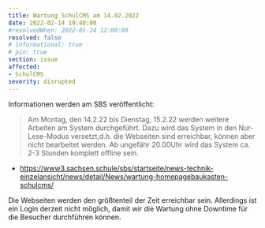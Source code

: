 ```yaml
---
title: Wartung SchulCMS am 14.02.2022
date: 2022-02-14 19:40:00
#resolvedWhen: 2022-01-24 12:00:00
resolved: false
# informational: true
# pin: true
section: issue
affected:
- SchulCMS
severity: disrupted
---
```


Informationen werden am SBS veröffentlicht:

> Am Montag, den 14.2.22 bis Dienstag, 15.2.22 werden weitere Arbeiten am System durchgeführt.
> Dazu wird das System in den Nur-Lese-Modus versetzt,d.h. die Webseiten sind erreichbar, können aber nicht bearbeitet werden.
> Ab ungefähr 20.00Uhr wird das System ca. 2-3 Stunden komplett offline sein. 

* https://www3.sachsen.schule/sbs/startseite/news-technik-einzelansicht/news/detail/News/wartung-homepagebaukasten-schulcms/

Die Webseiten werden den größtenteil der Zeit erreichbar sein.
Allerdings ist ein Login derzeit nicht möglich, damit wir die Wartung ohne Downtime für die Besucher durchführen können.


